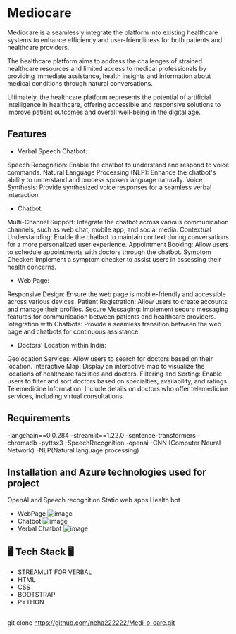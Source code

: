 # Mediocare

Mediocare is a seamlessly integrate the platform into existing healthcare systems to enhance efficiency and user-friendliness for both patients and healthcare providers.

The healthcare platform aims to address the challenges of strained healthcare resources and limited access to medical professionals by providing immediate assistance, health insights and information about medical conditions through natural conversations.

Ultimately, the healthcare platform represents the potential of artificial intelligence in healthcare, offering accessible and responsive solutions to improve patient outcomes and overall well-being in the digital age.

## Features

- Verbal Speech Chatbot:

Speech Recognition: Enable the chatbot to understand and respond to voice commands.
Natural Language Processing (NLP): Enhance the chatbot's ability to understand and process spoken language naturally.
Voice Synthesis: Provide synthesized voice responses for a seamless verbal interaction.

- Chatbot:

Multi-Channel Support: Integrate the chatbot across various communication channels, such as web chat, mobile app, and social media.
Contextual Understanding: Enable the chatbot to maintain context during conversations for a more personalized user experience.
Appointment Booking: Allow users to schedule appointments with doctors through the chatbot.
Symptom Checker: Implement a symptom checker to assist users in assessing their health concerns.

- Web Page:

Responsive Design: Ensure the web page is mobile-friendly and accessible across various devices.
Patient Registration: Allow users to create accounts and manage their profiles.
Secure Messaging: Implement secure messaging features for communication between patients and healthcare providers.
Integration with Chatbots: Provide a seamless transition between the web page and chatbots for continuous assistance.

- Doctors' Location within India:

Geolocation Services: Allow users to search for doctors based on their location.
Interactive Map: Display an interactive map to visualize the locations of healthcare facilities and doctors.
Filtering and Sorting: Enable users to filter and sort doctors based on specialties, availability, and ratings.
Telemedicine Information: Include details on doctors who offer telemedicine services, including virtual consultations.

## Requirements
-langchain==0.0.284
-streamlit==1.22.0
-sentence-transformers
-chromadb
-pyttsx3
-SpeechRecognition
-openai
-CNN (Computer Neural Network)
-NLP(Natural language processing)

## Installation and Azure technologies used for project
OpenAI and Speech recognition
Static web apps
Health bot
- WebPage
![image](https://github.com/neha222222/Medi-o-care/assets/132138786/06643938-3363-4d64-a85f-6471fd38ce4c)
- Chatbot
  ![image](https://github.com/neha222222/Medi-o-care/assets/132138786/eb25b572-32a7-48d6-9582-3365423e9503)
- Verbal Chatbot
  ![image](https://github.com/neha222222/Medi-o-care/assets/132138786/62a2fc58-0fbe-4a89-83da-d4c7a3f43e0f)

## 🖥️ Tech Stack 🖥️
- STREAMLIT FOR VERBAL
- HTML
- CSS  
- BOOTSTRAP
- PYTHON


## 
   git clone https://github.com/neha222222/Medi-o-care.git
